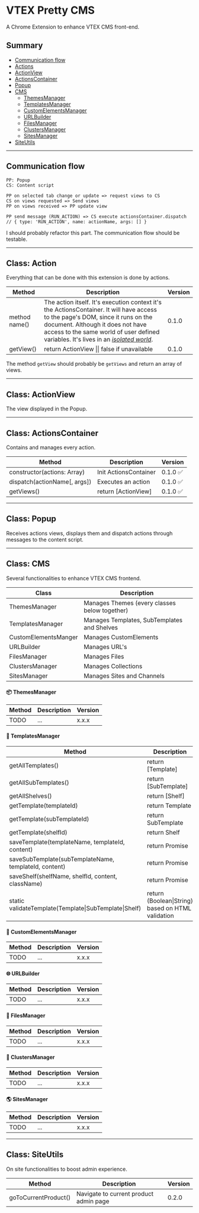 # VTEX Pretty CMS

A Chrome Extension to enhance VTEX CMS front-end.

## Summary

* [Communication flow](#communication-flow)
* [Actions](#class-action)
* [ActionView](#class-actionview)
* [ActionsContainer](#class-actioncontainer)
* [Popup](#class-popup)
* [CMS](#class-cms)
  * [ThemesManager](#package-themesmanager)
  * [TemplatesManager](#pencil-templatesmanager)
  * [CustomElementsManager](#nutandbolt-customelementsmanager)
  * [URLBuilder](#globewithmeridians-urlbuilder)
  * [FilesManager](#filefolder-filesmanager)
  * [ClustersManager](#grapes-clustersmanager)
  * [SitesManager](#earthamericas-sitesmanager)
* [SiteUtils](#class-siteutils)

-------------------
## Communication flow

```
PP: Popup
CS: Content script

PP on selected tab change or update => request views to CS
CS on views requested => Send views
PP on views received => PP update view

PP send message (RUN_ACTION) => CS execute actionsContainer.dispatch
// { type: 'RUN_ACTION', name: actionName, args: [] }
```

I should probably refactor this part. The communication flow should be testable.

-------------------
## Class: Action

Everything that can be done with this extension is done by actions.

Method | Description | Version
-------|-------------|--------
method name() | The action itself. It's execution context it's the ActionsContainer. It will have access to the page's DOM, since it runs on the document. Although it does not have access to the same world of user defined variables. It's lives in an <a href="https://developer.chrome.com/extensions/content_scripts#execution-environment" target="_blank">_isolated world_</a>. | 0.1.0
getView() | return ActionView \|\| false if unavailable | 0.1.0

The method `getView` should probably be `getViews` and return an array of views.


------------------------
## Class: ActionView

The view displayed in the Popup.

------------------------
## Class: ActionsContainer

Contains and manages every action.


Method | Description | Version
-------|-------------|--------
constructor(actions: Array) | Init ActionsContainer | 0.1.0 :white_check_mark:
dispatch(actionName[, args]) | Executes an action | 0.1.0 :white_check_mark:
getViews() | return [ActionView] | 0.1.0 :white_check_mark:


-------------------

## Class: Popup
Receives actions views, displays them and dispatch actions through messages to the content script.

-------------------

## Class: CMS
Several functionalities to enhance VTEX CMS frontend.

Class | Description
------|------------
ThemesManager | Manages Themes (every classes below together)
TemplatesManager | Manages Templates, SubTemplates and Shelves
CustomElementsManger | Manages CustomElements
URLBuilder | Manages URL's
FilesManager | Manages Files
ClustersManager | Manages Collections
SitesManager | Manages Sites and Channels

#### :package: ThemesManager
Method | Description | Version
-------|-------------|----------
TODO | ... | x.x.x

#### :pencil: TemplatesManager
Method | Description | Version
-------|-------------|--------------------
getAllTemplates() | return [Template] | 0.1.0
getAllSubTemplates() | return [SubTemplate] | 0.1.0
getAllShelves() | return [Shelf] | 0.1.0
getTemplate(templateId) | return Template | 0.1.0
getTemplate(subTemplateId) | return SubTemplate | 0.1.0
getTemplate(shelfId) | return Shelf | 0.1.0
saveTemplate(templateName, templateId, content) | return Promise | 0.1.0
saveSubTemplate(subTemplateName, templateId, content) | return Promise | 0.1.0
saveShelf(shelfName, shelfId, content, className) | return Promise | 0.1.0
static validateTemplate(Template\|SubTemplate\|Shelf) | return (Boolean\|String) based on HTML validation | 0.2.0

#### :nut_and_bolt: CustomElementsManager
Method | Description | Version
-------|-------------|--------
TODO | ... | x.x.x

#### :globe_with_meridians: URLBuilder
Method | Description | Version
-------|-------------|--------
TODO | ... | x.x.x

#### :file_folder: FilesManager
Method | Description | Version
-------|-------------|--------
TODO | ... | x.x.x

#### :grapes: ClustersManager
Method | Description | Version
-------|-------------|--------
TODO | ... | x.x.x

#### :earth_americas: SitesManager
Method | Description | Version
-------|-------------|--------
TODO | ... | x.x.x

---------------------
## Class: SiteUtils
On site functionalities to boost admin experience.

Method | Description | Version
-------|-------------|--------
goToCurrentProduct() | Navigate to current product admin page | 0.2.0